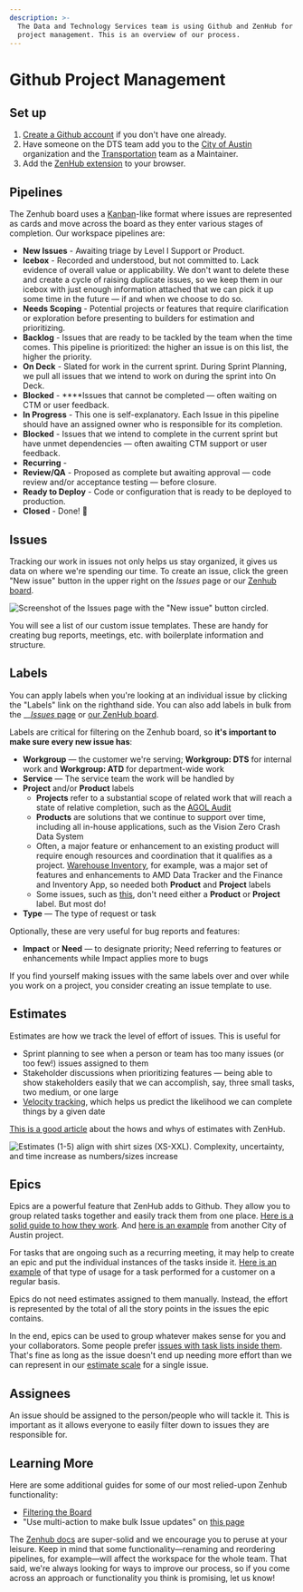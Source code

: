 ```yaml
---
description: >-
  The Data and Technology Services team is using Github and ZenHub for agile
  project management. This is an overview of our process.
---
```


# Github Project Management

## Set up

1. [Create a Github account](https://github.com/join) if you don't have one already.
2. Have someone on the DTS team add you to the [City of Austin](https://github.com/cityofaustin) organization and the [Transportation](https://github.com/orgs/cityofaustin/teams/transportation) team as a Maintainer.
3. Add the [ZenHub extension](https://www.zenhub.com/extension) to your browser.

## Pipelines

The Zenhub board uses a [Kanban](https://en.wikipedia.org/wiki/Kanban_board)-like format where issues are represented as cards and move across the board as they enter various stages of completion. Our workspace pipelines are:

* **New Issues** - Awaiting triage by Level I Support or Product. 
* **Icebox** - Recorded and understood, but not committed to. Lack evidence of overall value or applicability. We don't want to delete these and create a cycle of raising duplicate issues, so we keep them in our icebox with just enough information attached that we can pick it up some time in the future — if and when we choose to do so.
* **Needs Scoping** - Potential projects or features that require clarification or exploration before presenting to builders for estimation and prioritizing.
* **Backlog** - Issues that are ready to be tackled by the team when the time comes. This pipeline is prioritized: the higher an issue is on this list, the higher the priority. 
* **On Deck** - Slated for work in the current sprint. During Sprint Planning, we pull all issues that we intend to work on during the sprint into On Deck.
* **Blocked** - ****Issues that cannot be completed — often waiting on CTM or user feedback.
* **In Progress** - This one is self-explanatory. Each Issue in this pipeline should have an assigned owner who is responsible for its completion.
* **Blocked** - Issues that we intend to complete in the current sprint but have unmet dependencies — often awaiting CTM support or user feedback.
* **Recurring** - 
* **Review/QA** - Proposed as complete but awaiting approval  — code review and/or acceptance testing — before closure. 
* **Ready to Deploy** - Code or configuration that is ready to be deployed to production. 
* **Closed** - Done! 🙌

## Issues

Tracking our work in issues not only helps us stay organized, it gives us data on where we're spending our time. To create an issue, click the green "New issue" button in the upper right on the _Issues_ page or our [Zenhub board](https://github.com/cityofaustin/atd-data-tech/blob/master/.github/settings.yml#workspaces/data--tech-services-5caf7dc6ecad11531cc418ef/board).

![Screenshot of the Issues page with the &quot;New issue&quot; button circled. ](https://github.com/cityofaustin/atd-data-tech/raw/master/images/Create-new-issue.png?raw=true)

You will see a list of our custom issue templates. These are handy for creating bug reports, meetings, etc. with boilerplate information and structure. 

## Labels

You can apply labels when you're looking at an individual issue by clicking the "Labels" link on the righthand side. You can also add labels in bulk from the __[_Issues_ page](https://github.com/cityofaustin/atd-data-tech/issues) or [our ZenHub board](https://github.com/cityofaustin/atd-data-tech#workspaces/data--tech-services-5caf7dc6ecad11531cc418ef/board). 

Labels are critical for filtering on the Zenhub board, so **it's important to make sure every new issue has**:

* **Workgroup** — the customer we're serving; **Workgroup: DTS** for internal work and **Workgroup: ATD** for department-wide work
* **Service** — The service team the work will be handled by
* **Project**  and/or **Product** labels
  * **Projects** refer to a substantial scope of related work that will reach a state of relative completion, such as the [AGOL Audit](https://github.com/cityofaustin/atd-data-tech/issues/253) 
  * **Products** are solutions that we continue to support over time, including all in-house applications, such as the Vision Zero Crash Data System
  * Often, a major feature or enhancement to an existing product will require enough resources and coordination that it qualifies as a project. [Warehouse Inventory](https://github.com/cityofaustin/atd-data-tech/issues/20), for example, was a major set of features and enhancements to AMD Data Tracker and the Finance and Inventory App, so needed both **Product** and **Project** labels 
  * Some issues, such as [this](https://github.com/cityofaustin/atd-data-tech/issues/1010), don't need either a **Product** or **Project** label. But most do! 
* **Type** — The type of request or task 

Optionally, these are very useful for bug reports and features:

* **Impact** or **Need** — to designate priority; Need referring to features or enhancements while Impact applies more to bugs

If you find yourself making issues with the same labels over and over while you work on a project, you consider creating an issue template to use.

## Estimates

Estimates are how we track the level of effort of issues. This is useful for

* Sprint planning to see when a person or team has too many issues \(or too few!\) issues assigned to them
* Stakeholder discussions when prioritizing features — being able to show stakeholders easily that we can accomplish, say, three small tasks, two medium, or one large
* [Velocity tracking](https://www.zenhub.com/blog/track-your-speed-of-work-with-agile-velocity-charts/), which helps us predict the likelihood we can complete things by a given date

[This is a good article](https://help.zenhub.com/support/solutions/articles/43000010347-estimate-work-using-story-points) about the hows and whys of estimates with ZenHub.

![Estimates \(1-5\) align with shirt sizes \(XS-XXL\). Complexity, uncertainty, and time increase as numbers/sizes increase](https://github.com/cityofaustin/atd-data-tech/raw/master/images/Relative-estimates.png)

## Epics

Epics are a powerful feature that ZenHub adds to Github. They allow you to group related tasks together and easily track them from one place. [Here is a solid guide to how they work](https://www.zenhub.com/blog/working-with-epics-in-github/). And [here is an example](https://github.com/cityofaustin/techstack/issues/1215) from another City of Austin project.

For tasks that are ongoing such as a recurring meeting, it may help to create an epic and put the individual instances of the tasks inside it. [Here is an example](https://github.com/cityofaustin/atd-geospatial/issues/4) of that type of usage for a task performed for a customer on a regular basis.

Epics do not need estimates assigned to them manually. Instead, the effort is represented by the total of all the story points in the issues the epic contains.

In the end, epics can be used to group whatever makes sense for you and your collaborators. Some people prefer [issues with task lists inside them](https://github.com/cityofaustin/techstack/issues/616). That's fine as long as the issue doesn't end up needing more effort than we can represent in our [estimate scale](https://github.com/cityofaustin/atd-data-tech/wiki/Project-Management:-Github-and-ZenHub-Basics#estimates) for a single issue.

## Assignees

An issue should be assigned to the person/people who will tackle it. This is important as it allows everyone to easily filter down to issues they are responsible for.

## Learning More

Here are some additional guides for some of our most relied-upon Zenhub functionality:

* [Filtering the Board](https://help.zenhub.com/support/solutions/articles/43000498508--filtering-the-board)
* "Use multi-action to make bulk Issue updates" on [this page](https://help.zenhub.com/support/solutions/articles/43000031098-get-to-know-board-features-and-functionality)

The [Zenhub docs](https://help.zenhub.com/support/home) are super-solid and we encourage you to peruse at your leisure. Keep in mind that some functionality—renaming and reordering pipelines, for example—will affect the workspace for the whole team. That said, we're always looking for ways to improve our process, so if you come across an approach or functionality you think is promising, let us know!

### 


